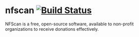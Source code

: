 # nfscan [![Build Status](https://travis-ci.org/nfscan/nfscan.svg?branch=master)](https://travis-ci.org/nfscan/nfscan)

NFScan is a free, open-source software, available to non-profit organizations to receive donations effectively.

